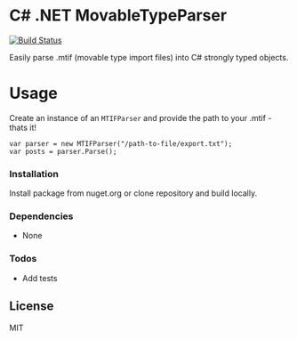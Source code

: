 # C# .NET MovableTypeParser
[![Build Status](https://travis-ci.org/joemccann/dillinger.svg?branch=master)](https://travis-ci.org/joemccann/dillinger)

Easily parse .mtif (movable type import files) into C# strongly typed objects.

# Usage
Create an instance of an `MTIFParser` and provide the path to your .mtif - thats it!
```
var parser = new MTIFParser("/path-to-file/export.txt");
var posts = parser.Parse();
```

### Installation

Install package from nuget.org or clone repository and build locally.

### Dependencies

- None

### Todos

 - Add tests

License
----

MIT